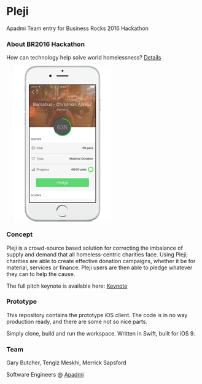 # Pleji

Apadmi Team entry for Business Rocks 2016 Hackathon

### About BR2016 Hackathon
How can technology help solve world homelessness? [Details](http://www.business-rocks.com/hackathon.html)

<div style="width:100%;">
<img src="resources/Pledji.png" align="center" height="50%" width="50%" style="margin-left:20px;">
</div> 

### Concept
Pleji is a crowd-source based solution for correcting the imbalance of supply and demand that all homeless-centric charities face. Using Pleji; charities are able to create effective donation campaigns, whether it be for material, services or finance. Pleji users are then able to pledge whatever they can to help the cause.

The full pitch keynote is available here: [Keynote](https://github.com/MerrickSapsford/BR2016-Hack/blob/develop/Keynote.key)

### Prototype
This repository contains the prototype iOS client. The code is in no way production ready, and there are some not so nice parts.

Simply clone, build and run the workspace. Written in Swift, built for iOS 9.

### Team
Gary Butcher, Tengiz Meskhi, Merrick Sapsford

Software Engineers @ [Apadmi](http://www.apadmi.com)


